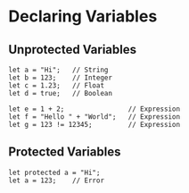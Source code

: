 # Declaring Variables
## Unprotected Variables
```
let a = "Hi";   // String
let b = 123;    // Integer
let c = 1.23;   // Float
let d = true;   // Boolean

let e = 1 + 2;                // Expression
let f = "Hello " + "World";   // Expression
let g = 123 != 12345;         // Expression
```

## Protected Variables
```
let protected a = "Hi";
let a = 123;    // Error
```
